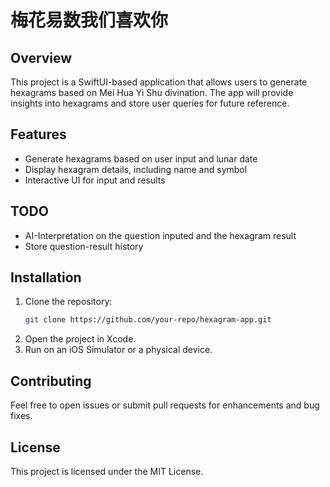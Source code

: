 # 梅花易数我们喜欢你

## Overview

This project is a SwiftUI-based application that allows users to generate hexagrams based on Mei Hua Yi Shu divination. The app will provide insights into hexagrams and store user queries for future reference.

## Features

- Generate hexagrams based on user input and lunar date
- Display hexagram details, including name and symbol
- Interactive UI for input and results

## TODO

- AI-Interpretation on the question inputed and the hexagram result
- Store question-result history

## Installation

1. Clone the repository:
   ```sh
   git clone https://github.com/your-repo/hexagram-app.git
   ```
2. Open the project in Xcode.
3. Run on an iOS Simulator or a physical device.

## Contributing

Feel free to open issues or submit pull requests for enhancements and bug fixes.

## License

This project is licensed under the MIT License.

